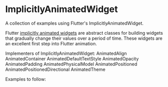 # ImplicitlyAnimatedWidget
A collection of examples using Flutter's ImplicitlyAnimatedWidget.

Flutter [implicitly animated widgets](https://docs.flutter.io/flutter/widgets/ImplicitlyAnimatedWidget-class.html) are abstract classes for building widgets that gradually change their values over a period of time. These widgets are an excellent first step into Flutter animation.

Implementers of ImplicitlyAnimatedWidget:
AnimatedAlign AnimatedContainer AnimatedDefaultTextStyle AnimatedOpacity AnimatedPadding AnimatedPhysicalModel AnimatedPositioned AnimatedPositionedDirectional AnimatedTheme

Examples to follow:
